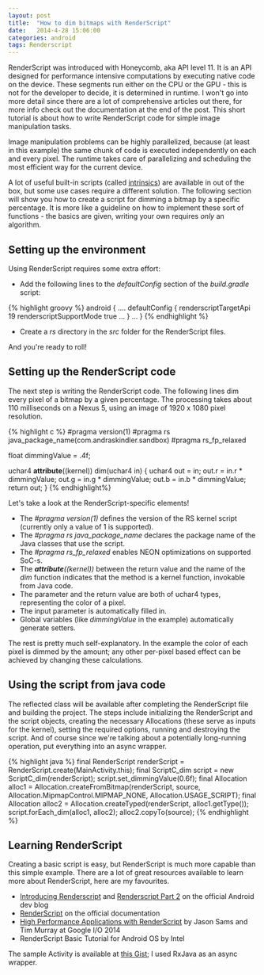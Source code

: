 ```yaml
---
layout: post
title:  "How to dim bitmaps with RenderScript"
date:   2014-4-28 15:06:00
categories: android
tags: Renderscript
---
```

RenderScript was introduced with Honeycomb, aka API level 11. It is an API designed for performance intensive computations by executing native code on the device. These segments run either on the CPU or the GPU - this is not for the developer to decide, it is determined in runtime. I won't go into more detail since there are a lot of comprehensive articles out there, for more info check out the documentation at the end of the post. This short tutorial is about how to write RenderScript code for simple image manipulation tasks.
<!-- more -->

Image manipulation problems can be highly parallelized, because (at least in this example) the same chunk of code is executed independently on each and every pixel. The runtime takes care of parallelizing and scheduling the most efficient way for the current device.

A lot of useful built-in scripts (called [intrinsics](http://android-developers.blogspot.com/2013/08/renderscript-intrinsics.html)) are available in out of the box, but some use cases require a different solution. The following section will show you how to create a script for dimming a bitmap by a specific percentage. It is more like a guideline on how to implement these sort of functions - the basics are given, writing your own requires _only_ an algorithm.

## Setting up the environment

Using RenderScript requires some extra effort:

*   Add the following lines to the _defaultConfig_ section of the _build.gradle_ script:

{% highlight groovy %}
android {
    ....
    defaultConfig {
        renderscriptTargetApi 19
        renderscriptSupportMode true
        ...
    }
    ...
}
{% endhighlight %}

*   Create a _rs_ directory in the _src_ folder for the RenderScript files.

And you're ready to roll!

## Setting up the RenderScript code

The next step is writing the RenderScript code. The following lines dim every pixel of a bitmap by a given percentage. The processing takes about 110 milliseconds on a Nexus 5, using an image of 1920 x 1080 pixel resolution.

{% highlight c %}
#pragma version(1)
#pragma rs java_package_name(com.andraskindler.sandbox)
#pragma rs_fp_relaxed

float dimmingValue = .4f;

uchar4 __attribute__((kernel)) dim(uchar4 in)
{
    uchar4 out = in;
    out.r = in.r * dimmingValue;
    out.g = in.g * dimmingValue;
    out.b = in.b * dimmingValue;
    return out;
}
{% endhighlight%}

Let's take a look at the RenderScript-specific elements!

*   The _#pragma version(1)_ defines the version of the RS kernel script (currently only a value of 1 is supported).
*   The _#pragma rs java_package_name_ declares the package name of the Java classes that use the script.
*   The _#pragma rs_fp_relaxed_ enables NEON optimizations on supported SoC-s.
*   The ___attribute__((kernel))_ between the return value and the name of the _dim_ function indicates that the method is a kernel function, invokable from Java code.
*   The parameter and the return value are both of uchar4 types, representing the color of a pixel.
*   The input parameter is automatically filled in.
*   Global variables (like _dimmingValue_ in the example) automatically generate setters.

The rest is pretty much self-explanatory. In the example the color of each pixel is dimmed by the amount; any other per-pixel based effect can be achieved by changing these calculations.

## Using the script from java code

The reflected class will be available after completing the RenderScript file and building the project. The steps include initializing the RenderScript and the script objects, creating the necessary Allocations (these serve as inputs for the kernel), setting the required options, running and destroying the script. And of course since we're talking about a potentially long-running operation, put everything into an async wrapper.

{% highlight java %}
final RenderScript renderScript = RenderScript.create(MainActivity.this);
final ScriptC_dim script = new ScriptC_dim(renderScript);
script.set_dimmingValue(0.6f);
final Allocation alloc1 = Allocation.createFromBitmap(renderScript, source, Allocation.MipmapControl.MIPMAP_NONE, Allocation.USAGE_SCRIPT);
final Allocation alloc2 = Allocation.createTyped(renderScript, alloc1.getType());
script.forEach_dim(alloc1, alloc2);
alloc2.copyTo(source);
{% endhighlight %}

## Learning RenderScript

Creating a basic script is easy, but RenderScript is much more capable than this simple example. There are a lot of great resources available to learn more about RenderScript, here are my favourites.

*   [Introducing Renderscript](http://android-developers.blogspot.com/2011/02/introducing-renderscript.html) and [Renderscript Part 2](http://android-developers.blogspot.com/2011/03/renderscript.html) on the official Android dev blog
*   [RenderScript](http://developer.android.com/guide/topics/renderscript/index.html) on the official documentation
*   [High Performance Applications with RenderScript](https://developers.google.com/events/io/sessions/331954522) by Jason Sams and Tim Murray at Google I/O 2014
*   <a target="blank_">RenderScript Basic Tutorial for Android OS</a> by Intel

The sample Activity is available at [this Gist](https://gist.github.com/andraskindler/11360793); I used RxJava as an async wrapper.